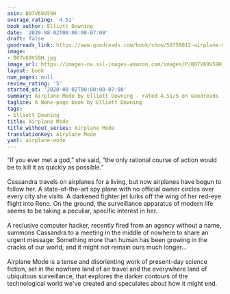 ```yaml
---
asin: B07V69V59H
average_rating: '4.51'
book_author: Elliott Downing
date: '2020-08-02T00:00:00-07:00'
draft: false
goodreads_link: https://www.goodreads.com/book/show/50756012-airplane-mode
image:
- B07V69V59H.jpg
image_url: https://images-na.ssl-images-amazon.com/images/P/B07V69V59H.01._SCLZZZZZZZ.jpg
layout: book
num_pages: null
review_rating: '5'
started_at: '2020-08-02T00:00:00-07:00'
summary: Airplane Mode by Elliott Downing - rated 4.51/5 on Goodreads
tagline: A None-page book by Elliott Downing
tags:
- Elliott Downing
title: Airplane Mode
title_without_series: Airplane Mode
translationKey: Airplane Mode
yaml: airplane-mode
---
```


“If you ever met a god,” she said, “the only rational course of action would be to kill it as quickly as possible.”<br /><br />Cassandra travels on airplanes for a living, but now airplanes have begun to follow her. A state-of-the-art spy plane with no official owner circles over every city she visits. A darkened fighter jet lurks off the wing of her red-eye flight into Reno. On the ground, the surveillance apparatus of modern life seems to be taking a peculiar, specific interest in her.<br /><br />A reclusive computer hacker, recently fired from an agency without a name, summons Cassandra to a meeting in the middle of nowhere to share an urgent message: Something more than human has been growing in the cracks of our world, and it might not remain ours much longer…<br /><br />Airplane Mode is a tense and disorienting work of present-day science fiction, set in the nowhere land of air travel and the everywhere land of ubiquitous surveillance, that explores the darker contours of the technological world we've created and speculates about how it might end.